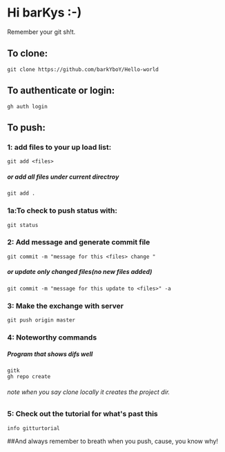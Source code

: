 # Hi barKys :-)
Remember your git sh!t.

## To clone:
```
git clone https://github.com/barkYboY/Hello-world
```
## To authenticate or login:
```
gh auth login
```

## To push:

###  1: add files to your up load list:
```
git add <files>
```
##### or add all files under current directroy
```
git add .
```
### 1a:To check <files> to push status with:
```
git status
```

### 2: Add message and generate commit file
```
git commit -m "message for this <files> change "
```
##### or update only changed files(no new files added)
```
git commit -m "message for this update to <files>" -a
```
### 3: Make the exchange with server
```
git push origin master
```
### 4: Noteworthy commands
##### Program that shows difs well
```
gitk
gh repo create
```
###### note when you say clone locally it creates the project dir.

### 5: Check out the tutorial for what's past this
```
info gitturtorial
```

##And always remember to breath when you push, cause, you know why!
